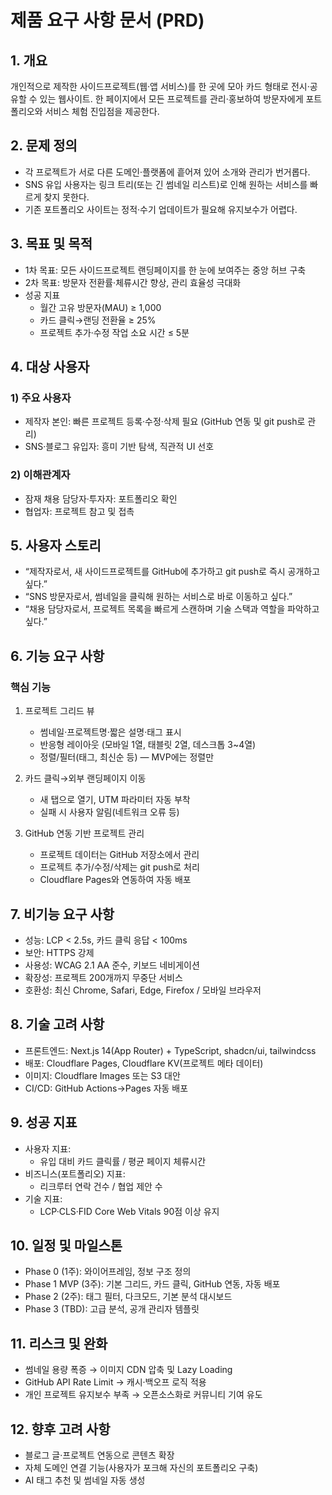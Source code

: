# 제품 요구 사항 문서 (PRD)

## 1. 개요

개인적으로 제작한 사이드프로젝트(웹·앱 서비스)를 한 곳에 모아 카드 형태로 전시·공유할 수 있는 웹사이트. 한 페이지에서 모든 프로젝트를 관리·홍보하여 방문자에게 포트폴리오와 서비스 체험 진입점을 제공한다.

## 2. 문제 정의

- 각 프로젝트가 서로 다른 도메인·플랫폼에 흩어져 있어 소개와 관리가 번거롭다.
- SNS 유입 사용자는 링크 트리(또는 긴 썸네일 리스트)로 인해 원하는 서비스를 빠르게 찾지 못한다.
- 기존 포트폴리오 사이트는 정적·수기 업데이트가 필요해 유지보수가 어렵다.

## 3. 목표 및 목적

- 1차 목표: 모든 사이드프로젝트 랜딩페이지를 한 눈에 보여주는 중앙 허브 구축
- 2차 목표: 방문자 전환률·체류시간 향상, 관리 효율성 극대화
- 성공 지표
  - 월간 고유 방문자(MAU) ≥ 1,000
  - 카드 클릭→랜딩 전환율 ≥ 25%
  - 프로젝트 추가·수정 작업 소요 시간 ≤ 5분

## 4. 대상 사용자

### 1) 주요 사용자

- 제작자 본인: 빠른 프로젝트 등록·수정·삭제 필요 (GitHub 연동 및 git push로 관리)
- SNS·블로그 유입자: 흥미 기반 탐색, 직관적 UI 선호

### 2) 이해관계자

- 잠재 채용 담당자·투자자: 포트폴리오 확인
- 협업자: 프로젝트 참고 및 접촉

## 5. 사용자 스토리

- “제작자로서, 새 사이드프로젝트를 GitHub에 추가하고 git push로 즉시 공개하고 싶다.”
- “SNS 방문자로서, 썸네일을 클릭해 원하는 서비스로 바로 이동하고 싶다.”
- “채용 담당자로서, 프로젝트 목록을 빠르게 스캔하며 기술 스택과 역할을 파악하고 싶다.”

## 6. 기능 요구 사항

### 핵심 기능

1. 프로젝트 그리드 뷰

   - 썸네일·프로젝트명·짧은 설명·태그 표시
   - 반응형 레이아웃 (모바일 1열, 태블릿 2열, 데스크톱 3~4열)
   - 정렬/필터(태그, 최신순 등) — MVP에는 정렬만

2. 카드 클릭→외부 랜딩페이지 이동

   - 새 탭으로 열기, UTM 파라미터 자동 부착
   - 실패 시 사용자 알림(네트워크 오류 등)

3. GitHub 연동 기반 프로젝트 관리
   - 프로젝트 데이터는 GitHub 저장소에서 관리
   - 프로젝트 추가/수정/삭제는 git push로 처리
   - Cloudflare Pages와 연동하여 자동 배포

## 7. 비기능 요구 사항

- 성능: LCP < 2.5s, 카드 클릭 응답 < 100ms
- 보안: HTTPS 강제
- 사용성: WCAG 2.1 AA 준수, 키보드 네비게이션
- 확장성: 프로젝트 200개까지 무중단 서비스
- 호환성: 최신 Chrome, Safari, Edge, Firefox / 모바일 브라우저

## 8. 기술 고려 사항

- 프론트엔드: Next.js 14(App Router) + TypeScript, shadcn/ui, tailwindcss
- 배포: Cloudflare Pages, Cloudflare KV(프로젝트 메타 데이터)
- 이미지: Cloudflare Images 또는 S3 대안
- CI/CD: GitHub Actions→Pages 자동 배포

## 9. 성공 지표

- 사용자 지표:
  - 유입 대비 카드 클릭률 / 평균 페이지 체류시간
- 비즈니스(포트폴리오) 지표:
  - 리크루터 연락 건수 / 협업 제안 수
- 기술 지표:
  - LCP·CLS·FID Core Web Vitals 90점 이상 유지

## 10. 일정 및 마일스톤

- Phase 0 (1주): 와이어프레임, 정보 구조 정의
- Phase 1 MVP (3주): 기본 그리드, 카드 클릭, GitHub 연동, 자동 배포
- Phase 2 (2주): 태그 필터, 다크모드, 기본 분석 대시보드
- Phase 3 (TBD): 고급 분석, 공개 관리자 템플릿

## 11. 리스크 및 완화

- 썸네일 용량 폭증 → 이미지 CDN 압축 및 Lazy Loading
- GitHub API Rate Limit → 캐시·백오프 로직 적용
- 개인 프로젝트 유지보수 부족 → 오픈소스화로 커뮤니티 기여 유도

## 12. 향후 고려 사항

- 블로그 글·프로젝트 연동으로 콘텐츠 확장
- 자체 도메인 연결 기능(사용자가 포크해 자신의 포트폴리오 구축)
- AI 태그 추천 및 썸네일 자동 생성
